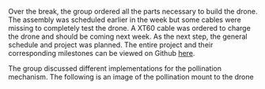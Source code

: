 Over the break, the group ordered all the parts necessary to build the drone. The assembly was scheduled earlier in the week but some cables were missing to completely test the drone. A XT60 cable was ordered to charge the drone and should be coming next week. As the next step, the general schedule and project was planned. The entire project and their corresponding milestones can be viewed on Github [here](https://github.com/jwang61/Bee-Boys/projects/2).

The group discussed different implementations for the pollination mechanism. The following is an image of the pollination mount to the drone
